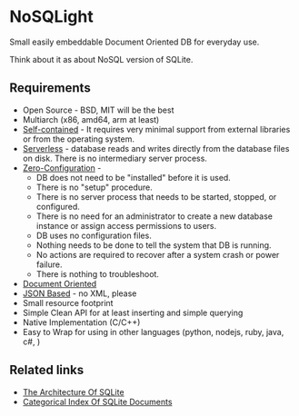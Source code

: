 # NoSQLight

Small easily embeddable Document Oriented DB for everyday use.

Think about it as about NoSQL version of SQLite.

## Requirements

* Open Source - BSD, MIT will be the best
* Multiarch (x86, amd64, arm at least)
* [Self-contained](https://sqlite.org/selfcontained.html) - It requires very minimal support from external libraries or from the operating system.
* [Serverless](https://sqlite.org/serverless.html) - database reads and writes directly from the database files on disk. There is no intermediary server process.
* [Zero-Configuration](https://sqlite.org/zeroconf.html) - 
  * DB does not need to be "installed" before it is used. 
  * There is no "setup" procedure. 
  * There is no server process that needs to be started, stopped, or configured. 
  * There is no need for an administrator to create a new database instance or assign access permissions to users. 
  * DB uses no configuration files. 
  * Nothing needs to be done to tell the system that DB is running. 
  * No actions are required to recover after a system crash or power failure. 
  * There is nothing to troubleshoot.
* [Document Oriented](http://en.wikipedia.org/wiki/Document-oriented_database) 
* [JSON Based](http://en.wikipedia.org/wiki/JSON) - no XML, please
* Small resource footprint
* Simple Clean API for at least inserting and simple querying 
* Native Implementation (C/C++)
* Easy to Wrap for using in other languages (python, nodejs, ruby, java, c#, <put your favorite language here>)

## Related links

* [The Architecture Of SQLite](http://www.sqlite.org/arch.html)
* [Categorical Index Of SQLite Documents](http://www.sqlite.org/docs.html)
